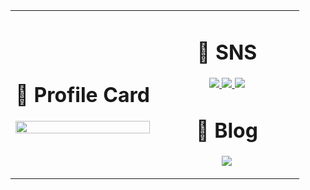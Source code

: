 <table>
  <tr>
    <td width="50%" align="center">
      <h1>👋 Profile Card</h1>
      <img src="https://please-readme.vercel.app/api/card?username=stjoo0925&theme=dark&skills=React%2CTypeScript%2CJava%2CDocker%2CGit&bio=%ED%95%AD%EC%83%81+%EA%B3%A0%EB%AF%BC%ED%95%98%EA%B3%A0+%EB%B0%A9%EB%B2%95%EC%9D%84+%EC%B0%BE%EB%8A%94+%EA%B0%9C%EB%B0%9C%EC%9E%90%EA%B0%80+%EB%90%98%EA%B2%A0%EC%8A%B5%EB%8B%88%EB%8B%A4%21&name=stjoo0925%27s+Profile+Card" width="100%">
    </td>
    <td width="50%" align="center" valign="top">
      <h1>🔗 SNS</h1>
      <p>
        <a href="https://www.notion.so/b086d56329474d83bd2f0d0809631f39?pvs=4">
          <img src="https://img.shields.io/badge/Notion-000000?style=for-the-badge&logo=Notion&logoColor=white" />
        </a>
        <a href="https://discord.gg/Q5rchjTeZQ">
          <img src="https://img.shields.io/badge/Discord-5865F2?style=for-the-badge&logo=discord&logoColor=white" />
        </a>
        <a href="https://velog.io/@stjoo0925/posts">
          <img src="https://img.shields.io/badge/Velog-20C997?style=for-the-badge&logo=velog&logoColor=white" />
        </a>
      </p>
      <h1>📝 Blog</h1>
      <p>
        <a href="https://velog.io/@stjoo0925/posts">
          <img src="https://velog-readme-stats.vercel.app/api?name=stjoo0925" />
        </a>
      </p>
    </td>
  </tr>
</table>
